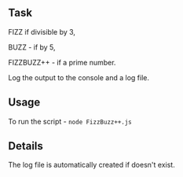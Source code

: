 ## Task

FIZZ if divisible by 3,

BUZZ - if by 5,

FIZZBUZZ++ - if a prime number.

Log the output to the console and a log file.

## Usage

To run the script - 
```node FizzBuzz++.js```

## Details

The log file is automatically created if doesn't exist.
